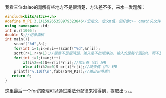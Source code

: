 我看三位dalao的题解有些地方不是很清楚，方法差不多，来水一发题解：
```cpp
#include<bits/stdc++.h>
#define M_PI 3.14159265358979323846//宏定义，定义π值，但好像c++ cmath头文件有M_PI的定义
using namespace std;
int n,r[1005];
double S;//记录面积
int main(){
	scanf("%d",&n);
	for(int i=1;i<=n;i++)scanf("%d",&r[i]);
	sort(r+1,r+n+1);//题意不是很清楚，输入是不按顺序的，输入的是每个圆的R，而不是两圆之间的宽；就这里我调了好久QWQ
	for(int i=1;i<=n;i++)
		if(i%2==1)S+=r[i]*r[i];//加上奇（红）环R
		else if(i%2==0)S-=r[i]*r[i];//减去偶（白）环R
	printf("%.10lf\n",fabs(S*M_PI));//输出记得乘π
   return 0;
}
```
这里最后一个for的原理可以通过乘法分配律来推得到，提取出π。。。